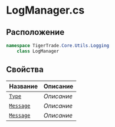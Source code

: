 
# LogManager.cs
## Расположение
```csharp
namespace TigerTrade.Core.Utils.Logging  
    class LogManager
```

## Свойства
| Название | Описание |
| --- | --- |
| [`Type`](./Свойства/Type.md) | *Описание* |
| [`Message`](./Свойства/Message.md) | *Описание* |
| [`Message`](./Свойства/Message.md) | *Описание* |
